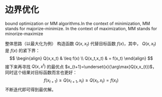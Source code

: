 # 边界优化

bound optimization or MM algorithms.In the context of minimization, MM stands for majorize-minimize. In the context of maximization, MM stands for minorize-maximize

整体思路（以最大化为例）
构造函数 $Q(x,x_t)$ 代替目标函数 $f(x)$，其中， $Q(x,x_t)$ 是 $f(x)$ 的紧下界：
$$ \begin{align}
Q(x,x_t)  & \leq f(x) \\
Q(x_t,x_t) & = f(x_t)
\end{align} $$
接下来再寻找 $Q(x,x^t)$ 的最优点 $x_{t+1}=\underset{x}{\arg\max}Q(x,x_{t})$，同时这个结果对目标函数而言也更好：
$$f(x_{t+1})\geq Q(x_{t+1},x_t)\geq Q(x_t,x_t)=f(x_t)$$
不断迭代即可得到最优解。
